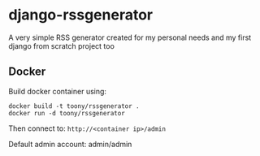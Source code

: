 # django-rssgenerator

A very simple RSS generator created for my personal needs and my first django from scratch project too

## Docker
Build docker container using: 
```
docker build -t toony/rssgenerator .
docker run -d toony/rssgenerator
```

Then connect to: `http://<container ip>/admin`

Default admin account: admin/admin
